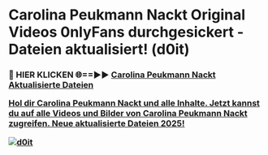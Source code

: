 # Carolina Peukmann Nackt Original Videos 0nlyFans durchgesickert - Dateien aktualisiert! (d0it)

<h3>🔴 HIER KLICKEN 🌐==►► <a href="https://tinyurl.com/h6vf6nb8" rel="nofollow">Carolina Peukmann Nackt Aktualisierte Dateien

Hol dir Carolina Peukmann Nackt und alle Inhalte. Jetzt kannst du auf alle Videos und Bilder von Carolina Peukmann Nackt zugreifen. Neue aktualisierte Dateien 2025!

[![d0it](https://i.imgur.com/sD4kR3V.gif)](https://tinyurl.com/h6vf6nb8)
